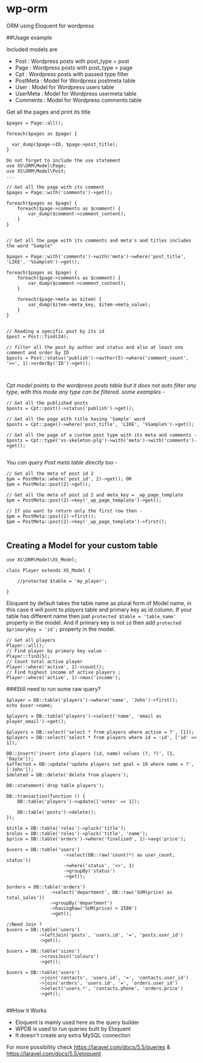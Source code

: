 # wp-orm
ORM using Eloquent for wordpress 

##Usage example

Included models are 
- Post : Wordpress posts with post_type = post
- Page : Wordpress posts with post_type = page
- Cpt  : Wordpress posts with passed type filter
- PostMeta : Model for Wordpress postmeta table
- User : Model for Wordpress users table
- UserMeta : Model for Wordpress usermeta table
- Comments : Model for Wordpress comments table

Get all the pages and print its title

```
$pages = Page::all();
 
foreach($pages as $page) {

  var_dump($page->ID, $page->post_title);
}
 
Do not forget to include the use statement 
use XS\ORM\Model\Page;
use XS\ORM\Model\Post; 
... 
```

```
// Get all the page with its comment
$pages = Page::with('comments')->get();
 
foreach($pages as $page) {
    foreach($page->comments as $comment) {	
        var_dump($comment->comment_content);
    }
}
 
 
// Get all the page with its comments and meta's and titles includes the word "Sample"

$pages = Page::with('comments')->with('meta')->where('post_title', 'LIKE', '%Sample%')->get();
 
foreach($pages as $page) {
    foreach($page->comments as $comment) {
        var_dump($comment->comment_content);
    }
 
    foreach($page->meta as $item) {
        var_dump($item->meta_key, $item->meta_value);
    }
}
 
 
// Reading a specific post by its id
$post = Post::find(24);
 
// filter all the post by author and status and also at least one comment and order by ID
$posts = Post::status('publish')->author(5)->where('comment_count', '>=', 1)->orderBy('ID')->get();

 
```

*Cpt model points to the wordpress posts table but it does not auto filter any type,
 with this mode any type can be filtered. some examples -* 

```
// Get all the published posts
$posts = Cpt::post()->status('publish')->get();
 
// Get all the page with title having 'Sample' word
$posts = Cpt::page()->where('post_title', 'LIKE', '%Sample%')->get();
 
// Get all the page of a custom post type with its meta and comments - 
$posts = Cpt::type('xs-skeleton-plg')->with('meta')->with('comments')->get();
 
```

*You can query Post meta table directly too -*
```
// Get all the meta of post id 2
$pm = PostMeta::where('post_id', 2)->get(); OR
$pm = PostMeta::post(2)->get();
 
// Get all the meta of post id 2 and meta_key = _wp_page_template
$pm = PostMeta::post(2)->key('_wp_page_template')->get();

// If you want to return only the first row then - 
$pm = PostMeta::post(2)->first();
$pm = PostMeta::post(2)->key('_wp_page_template')->first();
 
``` 

## Creating a Model for your custom table
```
use XS\ORM\Model\XS_Model;
 
class Player extends XS_Model {

    //protected $table = 'my_player';

}
 ```
Eloquent by default takes the table name as plural form of Model name,
in this case it will point to *players* table and primary key as id column. If your table has different name then just 
`protected $table = 'table_name'` property in the model. And if primary key is not `id` then
add `protected $primaryKey = 'id';` property in the model.

``` 
// Get all players
Player::all();
// Find player by primary key value -
Player::find(5); 
// Count total active player
Player::where('active', 1)->count();
// Find highest income of active players ;
Player::where('active', 1)->max('income');
```

###Still need to run some raw query?

```
$player = DB::table('players')->where('name', 'John')->first();
echo $user->name;
 
$players = DB::table('players')->select('name', 'email as player_email')->get();
  
$players = DB::select('select * from players where active = ?', [1]);
$players = DB::select('select * from players where id = :id', ['id' => 1]);
 
DB::insert('insert into players (id, name) values (?, ?)', [1, 'Dayle']);
$affected = DB::update('update players set goal = 10 where name = ?', ['John']);
$deleted = DB::delete('delete from players');
 
DB::statement('drop table players');
  
DB::transaction(function () {
    DB::table('players')->update(['votes' => 1]);

    DB::table('posts')->delete();
});
 
$title = DB::table('roles')->pluck('title');
$roles = DB::table('roles')->pluck('title', 'name');
$price = DB::table('orders')->where('finalized', 1)->avg('price');
 
$users = DB::table('users')
                     ->select(DB::raw('count(*) as user_count, status'))
                     ->where('status', '<>', 1)
                     ->groupBy('status')
                     ->get();
 
$orders = DB::table('orders')
                ->select('department', DB::raw('SUM(price) as total_sales'))
                ->groupBy('department')
                ->havingRaw('SUM(price) > 2500')
                ->get(); 
 
//Need Join ?
$users = DB::table('users')
            ->leftJoin('posts', 'users.id', '=', 'posts.user_id')
            ->get();
 
$users = DB::table('sizes')
            ->crossJoin('colours')
            ->get();
             
$users = DB::table('users')
            ->join('contacts', 'users.id', '=', 'contacts.user_id')
            ->join('orders', 'users.id', '=', 'orders.user_id')
            ->select('users.*', 'contacts.phone', 'orders.price')
            ->get();
                                     
```
  
##How it Works
- Eloquent is mainly used here as the query builder
- WPDB is used to run queries built by Eloquent
- It doesn't create any extra MySQL connection

For more possibility check https://laravel.com/docs/5.5/queries & https://laravel.com/docs/5.5/eloquent 